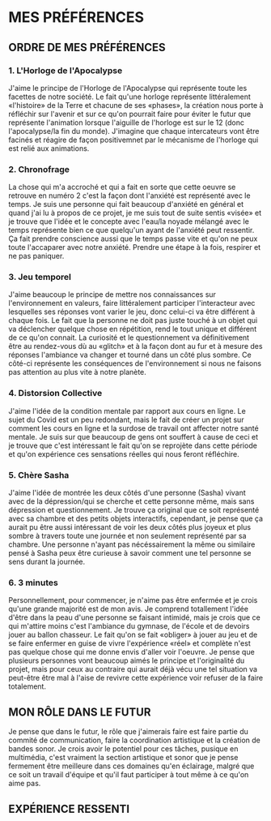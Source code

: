 # MES PRÉFÉRENCES
## ORDRE DE MES PRÉFÉRENCES

### 1. L'Horloge de l'Apocalypse
J'aime le principe de l'Horloge de l'Apocalypse qui représente toute les facettes de notre société. Le fait qu'une horloge représente littéralement «l'histoire» de la Terre et chacune de ses «phases», la création nous porte à réfléchir sur l'avenir et sur ce qu'on pourrait faire pour éviter le futur que représente l'animation lorsque l'aiguille de l'horloge est sur le 12 (donc l'apocalypse/la fin du monde). J'imagine que chaque intercateurs vont être facinés et réagire de façon positivemnet par le mécanisme de l'horloge qui est relié aux animations.   

### 2. Chronofrage
La chose qui m'a accroché et qui a fait en sorte que cette oeuvre se retrouve en numéro 2 c'est la façon dont l'anxiété est représenté avec le temps.
Je suis une personne qui fait beaucoup d'anxiété en général et quand j'ai lu à propos de ce projet, je me suis tout de suite sentis «visée» et je trouve que l'idée et le concepte avec l'eau/la noyade mélangé avec le temps représente bien ce que quelqu'un ayant de l'anxiété peut ressentir. Ça fait prendre conscience aussi que le temps passe vite et qu'on ne peux toute l'accaparer avec notre anxiété. Prendre une étape à la fois, respirer et ne pas paniquer. 

### 3. Jeu temporel
J'aime beaucoup le principe de mettre nos connaissances sur l'environnement en valeurs, faire littéralement participer l'interacteur avec lesquelles ses réponses vont varier le jeu, donc celui-ci va être différent à chaque fois. Le fait que la personne ne doit pas juste touché à un objet qui va déclencher quelque chose en répétition, rend le tout unique et différent de ce qu'on connait. La curiosité et le questionnement va définitivement être au rendez-vous dù au «glitch» et à la façon dont au fur et à mesure des réponses l'ambiance va changer et tourné dans un côté plus sombre. Ce côté-ci représente les conséquences de l'environnement si nous ne faisons pas attention au plus vite à notre planète.

### 4. Distorsion Collective
J'aime l'idée de la condition mentale par rapport aux cours en ligne. Le sujet du Covid est un peu redondant, mais le fait de créer un projet sur comment les cours en ligne et la surdose de travail ont affecter notre santé mentale. Je suis sur que beaucoup de gens ont souffert à cause de ceci et je trouve que c'est intéressant le fait qu'on se reprojète dans cette période et qu'on expérience ces sensations réelles qui nous feront réfléchire. 

### 5. Chère Sasha 
J'aime l'idée de montrée les deux côtés d'une personne (Sasha) vivant avec de la dépression/qui se cherche et cette personne même, mais sans dépression et questionnement. Je trouve ça original que ce soit représenté avec sa chambre et des petits objets interactifs, cependant, je pense que ça aurait pu être aussi intéressant de voir les deux côtés plus joyeux et plus sombre à travers toute une journée et non seulement représenté par sa chambre. Une personne n'ayant pas nécéssairement la même ou similaire pensé à Sasha peux être curieuse à savoir comment une tel personne se sens durant la journée.


### 6. 3 minutes
Personnellement, pour commencer, je n'aime pas être enfermée et je crois qu'une grande majorité est de mon avis. Je comprend totallement l'idée d'être dans la peau d'une personne se faisant intimidé, mais je crois que ce qui m'attire moins c'est l'ambiance du gymnase, de l'école et de devoirs jouer au ballon chasseur. Le fait qu'on se fait «obliger» à jouer au jeu et de se faire enfermer en guise de vivre l'expérience «réel» et complète n'est pas quelque chose qui me donne envis d'aller voir l'oeuvre. Je pense que plusieurs personnes vont beaucoup aimés le principe et l'originalité du projet, mais pour ceux au contraire qui aurait déjà vécu une tel situation va peut-être être mal à l'aise de revivre cette expérience voir refuser de la faire totalement.

## MON RÔLE DANS LE FUTUR 
Je pense que dans le futur, le rôle que j'aimerais faire est faire partie du commité de communication, faire la coordination artistique et la création de bandes sonor.
Je crois avoir le potentiel pour ces tâches, pusique en multimédia, c'est vraiment la section artistique et sonor que je pense fermement être meilleure dans ces domaines qu'en éclairage, malgré que ce soit un travail d'équipe et qu'il faut participer à tout même à ce qu'on aime pas.

## EXPÉRIENCE RESSENTI


